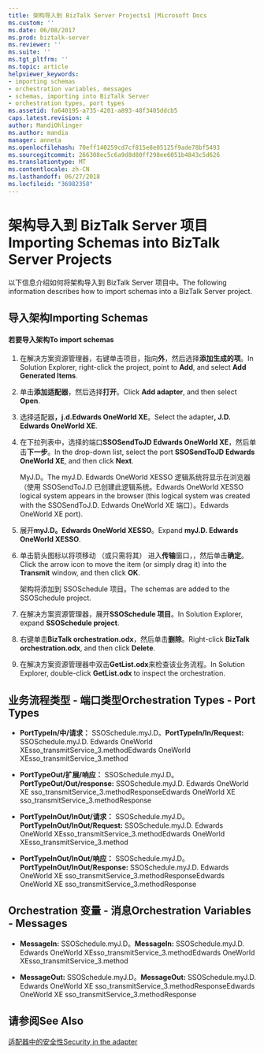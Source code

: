 ```yaml
---
title: 架构导入到 BizTalk Server Projects1 |Microsoft Docs
ms.custom: ''
ms.date: 06/08/2017
ms.prod: biztalk-server
ms.reviewer: ''
ms.suite: ''
ms.tgt_pltfrm: ''
ms.topic: article
helpviewer_keywords:
- importing schemas
- orchestration variables, messages
- schemas, importing into BizTalk Server
- orchestration types, port types
ms.assetid: fa640195-a735-4201-a893-48f3405ddcb5
caps.latest.revision: 4
author: MandiOhlinger
ms.author: mandia
manager: anneta
ms.openlocfilehash: 70eff140259cd7cf815e8e05125f9ade78bf5493
ms.sourcegitcommit: 266308ec5c6a9d8d80ff298ee6051b4843c5d626
ms.translationtype: MT
ms.contentlocale: zh-CN
ms.lasthandoff: 06/27/2018
ms.locfileid: "36982358"
---
```

# <a name="importing-schemas-into-biztalk-server-projects"></a><span data-ttu-id="ec144-102">架构导入到 BizTalk Server 项目</span><span class="sxs-lookup"><span data-stu-id="ec144-102">Importing Schemas into BizTalk Server Projects</span></span>
<span data-ttu-id="ec144-103">以下信息介绍如何将架构导入到 BizTalk Server 项目中。</span><span class="sxs-lookup"><span data-stu-id="ec144-103">The following information describes how to import schemas into a BizTalk Server project.</span></span>  
  
## <a name="importing-schemas"></a><span data-ttu-id="ec144-104">导入架构</span><span class="sxs-lookup"><span data-stu-id="ec144-104">Importing Schemas</span></span>  
  
#### <a name="to-import-schemas"></a><span data-ttu-id="ec144-105">若要导入架构</span><span class="sxs-lookup"><span data-stu-id="ec144-105">To import schemas</span></span>  
  
1. <span data-ttu-id="ec144-106">在解决方案资源管理器，右键单击项目，指向**外**，然后选择**添加生成的项**。</span><span class="sxs-lookup"><span data-stu-id="ec144-106">In Solution Explorer, right-click the project, point to **Add**, and select **Add Generated Items**.</span></span>  
  
2. <span data-ttu-id="ec144-107">单击**添加适配器**，然后选择**打开**。</span><span class="sxs-lookup"><span data-stu-id="ec144-107">Click **Add adapter**, and then select **Open**.</span></span>  
  
3. <span data-ttu-id="ec144-108">选择适配器<strong>，j.d.Edwards OneWorld XE</strong>。</span><span class="sxs-lookup"><span data-stu-id="ec144-108">Select the adapter<strong>, J.D. Edwards OneWorld XE</strong>.</span></span>  
  
4. <span data-ttu-id="ec144-109">在下拉列表中，选择的端口**SSOSendToJD Edwards OneWorld XE**，然后单击**下一步**。</span><span class="sxs-lookup"><span data-stu-id="ec144-109">In the drop-down list, select the port **SSOSendToJD Edwards OneWorld XE**, and then click **Next**.</span></span>  
  
    <span data-ttu-id="ec144-110">MyJ.D。</span><span class="sxs-lookup"><span data-stu-id="ec144-110">The myJ.D.</span></span> <span data-ttu-id="ec144-111">Edwards OneWorld XESSO 逻辑系统将显示在浏览器 （使用 SSOSendToJ.D 已创建此逻辑系统。</span><span class="sxs-lookup"><span data-stu-id="ec144-111">Edwards OneWorld XESSO logical system appears in the browser (this logical system was created with the SSOSendToJ.D.</span></span> <span data-ttu-id="ec144-112">Edwards OneWorld XE 端口）。</span><span class="sxs-lookup"><span data-stu-id="ec144-112">Edwards OneWorld XE port).</span></span>  
  
5. <span data-ttu-id="ec144-113">展开**myJ.D。Edwards OneWorld XESSO**。</span><span class="sxs-lookup"><span data-stu-id="ec144-113">Expand **myJ.D. Edwards OneWorld XESSO**.</span></span>  
  
6. <span data-ttu-id="ec144-114">单击箭头图标以将项移动 （或只需将其） 进入**传输**窗口，，然后单击**确定**。</span><span class="sxs-lookup"><span data-stu-id="ec144-114">Click the arrow icon to move the item (or simply drag it) into the **Transmit** window, and then click **OK**.</span></span>  
  
    <span data-ttu-id="ec144-115">架构将添加到 SSOSchedule 项目。</span><span class="sxs-lookup"><span data-stu-id="ec144-115">The schemas are added to the SSOSchedule project.</span></span>  
  
7. <span data-ttu-id="ec144-116">在解决方案资源管理器，展开**SSOSchedule 项目**。</span><span class="sxs-lookup"><span data-stu-id="ec144-116">In Solution Explorer, expand **SSOSchedule project**.</span></span>  
  
8. <span data-ttu-id="ec144-117">右键单击**BizTalk orchestration.odx**，然后单击**删除**。</span><span class="sxs-lookup"><span data-stu-id="ec144-117">Right-click **BizTalk orchestration.odx**, and then click **Delete**.</span></span>  
  
9. <span data-ttu-id="ec144-118">在解决方案资源管理器中双击**GetList.odx**来检查该业务流程。</span><span class="sxs-lookup"><span data-stu-id="ec144-118">In Solution Explorer, double-click **GetList.odx** to inspect the orchestration.</span></span>  
  
## <a name="orchestration-types---port-types"></a><span data-ttu-id="ec144-119">业务流程类型 - 端口类型</span><span class="sxs-lookup"><span data-stu-id="ec144-119">Orchestration Types - Port Types</span></span>  
  
-   <span data-ttu-id="ec144-120">**PortTypeIn/中/请求：** SSOSchedule.myJ.D。</span><span class="sxs-lookup"><span data-stu-id="ec144-120">**PortTypeIn/In/Request:** SSOSchedule.myJ.D.</span></span> <span data-ttu-id="ec144-121">Edwards OneWorld XEsso_transmitService_3.method</span><span class="sxs-lookup"><span data-stu-id="ec144-121">Edwards OneWorld XEsso_transmitService_3.method</span></span>  
  
-   <span data-ttu-id="ec144-122">**PortTypeOut/扩展/响应：** SSOSchedule.myJ.D。</span><span class="sxs-lookup"><span data-stu-id="ec144-122">**PortTypeOut/Out/response:** SSOSchedule.myJ.D.</span></span> <span data-ttu-id="ec144-123">Edwards OneWorld XE sso_transmitService_3.methodResponse</span><span class="sxs-lookup"><span data-stu-id="ec144-123">Edwards OneWorld XE sso_transmitService_3.methodResponse</span></span>  
  
-   <span data-ttu-id="ec144-124">**PortTypeInOut/InOut/请求：** SSOSchedule.myJ.D。</span><span class="sxs-lookup"><span data-stu-id="ec144-124">**PortTypeInOut/InOut/Request:** SSOSchedule.myJ.D.</span></span> <span data-ttu-id="ec144-125">Edwards OneWorld XEsso_transmitService_3.method</span><span class="sxs-lookup"><span data-stu-id="ec144-125">Edwards OneWorld XEsso_transmitService_3.method</span></span>  
  
-   <span data-ttu-id="ec144-126">**PortTypeInOut/InOut/响应：** SSOSchedule.myJ.D。</span><span class="sxs-lookup"><span data-stu-id="ec144-126">**PortTypeInOut/InOut/Response:** SSOSchedule.myJ.D.</span></span> <span data-ttu-id="ec144-127">Edwards OneWorld XE sso_transmitService_3.methodResponse</span><span class="sxs-lookup"><span data-stu-id="ec144-127">Edwards OneWorld XE sso_transmitService_3.methodResponse</span></span>  
  
## <a name="orchestration-variables---messages"></a><span data-ttu-id="ec144-128">Orchestration 变量 - 消息</span><span class="sxs-lookup"><span data-stu-id="ec144-128">Orchestration Variables - Messages</span></span>  
  
-   <span data-ttu-id="ec144-129">**MessageIn:** SSOSchedule.myJ.D。</span><span class="sxs-lookup"><span data-stu-id="ec144-129">**MessageIn:** SSOSchedule.myJ.D.</span></span> <span data-ttu-id="ec144-130">Edwards OneWorld XEsso_transmitService_3.method</span><span class="sxs-lookup"><span data-stu-id="ec144-130">Edwards OneWorld XEsso_transmitService_3.method</span></span>  
  
-   <span data-ttu-id="ec144-131">**MessageOut:** SSOSchedule.myJ.D。</span><span class="sxs-lookup"><span data-stu-id="ec144-131">**MessageOut:** SSOSchedule.myJ.D.</span></span> <span data-ttu-id="ec144-132">Edwards OneWorld XE sso_transmitService_3.methodResponse</span><span class="sxs-lookup"><span data-stu-id="ec144-132">Edwards OneWorld XE sso_transmitService_3.methodResponse</span></span>  
  
## <a name="see-also"></a><span data-ttu-id="ec144-133">请参阅</span><span class="sxs-lookup"><span data-stu-id="ec144-133">See Also</span></span>  
 [<span data-ttu-id="ec144-134">适配器中的安全性</span><span class="sxs-lookup"><span data-stu-id="ec144-134">Security in the adapter</span></span>](../core/security-in-biztalk-adapter-for-jd-edwards-oneworld.md)